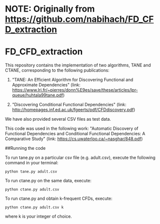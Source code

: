 # NOTE: Originally from https://github.com/nabihach/FD_CFD_extraction

# FD_CFD_extraction

This repository contains the implementation of two algorithms, TANE and CTANE, corresponding to the following publications:

1. "TANE: An Efficient Algorithm for Discovering Functional and Approximate Dependencies" (link: https://www.lri.fr/~pierres/donn%E9es/save/these/articles/lpr-queue/huhtala99tane.pdf)

2. "Discovering Conditional Functional Dependencies" (link: http://homepages.inf.ed.ac.uk/fgeerts/pdf/CFDdiscovery.pdf)

We have also provided several CSV files as test data.

This code was used in the following work:
"Automatic Discovery of Functional Dependencies and Conditional Functional
Dependencies: A Comparative Study" (link: https://cs.uwaterloo.ca/~nasghar/848.pdf)

##Running the code

To run tane.py on a particular csv file (e.g. adult.csv), execute the following command in your terminal:
```
python tane.py adult.csv
```
To run ctane.py on the same data, execute:
```
python ctane.py adult.csv
```
To run ctane.py and obtain k-frequent CFDs, execute:
```
python ctane.py adult.csv k
```
where k is your integer of choice.

